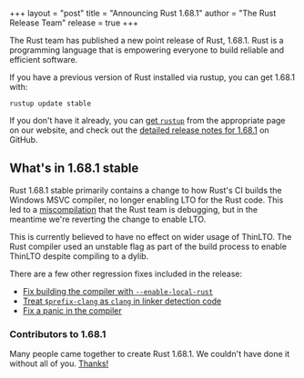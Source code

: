 +++
layout = "post"
title = "Announcing Rust 1.68.1"
author = "The Rust Release Team"
release = true
+++

The Rust team has published a new point release of Rust, 1.68.1. Rust is a
programming language that is empowering everyone to build reliable and
efficient software.

If you have a previous version of Rust installed via rustup, you can get 1.68.1 with:

```
rustup update stable
```

If you don't have it already, you can [get `rustup`][install]
from the appropriate page on our website, and check out the
[detailed release notes for 1.68.1][notes] on GitHub.

[install]: https://www.rust-lang.org/install.html
[notes]: https://github.com/rust-lang/rust/blob/stable/RELEASES.md#version-1681-2023-03-23

## What's in 1.68.1 stable

Rust 1.68.1 stable primarily contains a change to how Rust's CI builds the
Windows MSVC compiler, no longer enabling LTO for the Rust code. This led to a
[miscompilation](https://github.com/rust-lang/rust/issues/109067) that the Rust
team is debugging, but in the meantime we're reverting the change to enable
LTO.

This is currently believed to have no effect on wider usage of ThinLTO. The
Rust compiler used an unstable flag as part of the build process to enable
ThinLTO despite compiling to a dylib.

There are a few other regression fixes included in the release:

* [Fix building the compiler with `--enable-local-rust`](https://github.com/rust-lang/rust/pull/109111/)
* [Treat `$prefix-clang` as `clang` in linker detection code](https://github.com/rust-lang/rust/pull/109156)
* [Fix a panic in the compiler](https://github.com/rust-lang/rust/pull/108162)

### Contributors to 1.68.1

Many people came together to create Rust 1.68.1. We couldn't have done it
without all of you. [Thanks!](https://thanks.rust-lang.org/rust/1.68.1/)
